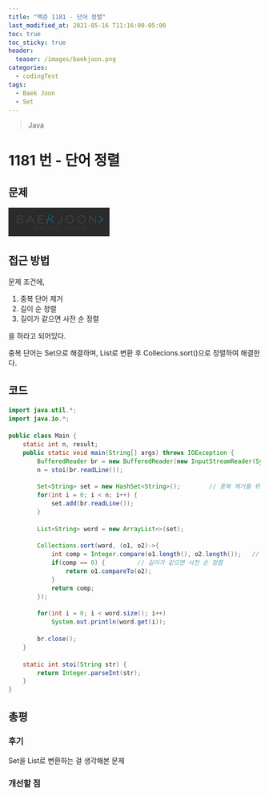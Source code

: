 ```yaml
---
title: "백준 1181 - 단어 정렬"
last_modified_at: 2021-05-16 T11:16:00-05:00
toc: true
toc_sticky: true
header:
  teaser: /images/baekjoon.png
categories:
  - codingTest
tags:
  - Baek Joon
  - Set
---
```


> Java

# 1181 번 - 단어 정렬

## 문제

[<img src="/images/baekjoon.png" width="40%" height="40%">](https://www.acmicpc.net/problem/1181)

## 접근 방법

문제 조건에,

1. 중복 단어 제거
2. 길이 순 정렬
3. 길이가 같으면 사전 순 정렬

을 하라고 되어있다.

중복 단어는 Set으로 해결하며, List로 변환 후 Collecions.sort()으로 정렬하여 해결한다.

## 코드

```java
import java.util.*;
import java.io.*;

public class Main {
	static int n, result;
	public static void main(String[] args) throws IOException {
		BufferedReader br = new BufferedReader(new InputStreamReader(System.in));
    	n = stoi(br.readLine());

    	Set<String> set = new HashSet<String>();		// 중복 제거를 위해 SET 사용
    	for(int i = 0; i < n; i++) {
    		set.add(br.readLine());
    	}

    	List<String> word = new ArrayList<>(set);

    	Collections.sort(word, (o1, o2)->{
    		int comp = Integer.compare(o1.length(), o2.length());	// 길이 순 정렬
    		if(comp == 0) {			// 길이가 같으면 사전 순 정렬
    			return o1.compareTo(o2);
    		}
    		return comp;
    	});

    	for(int i = 0; i < word.size(); i++)
    		System.out.println(word.get(i));

    	br.close();
	}

	static int stoi(String str) {
    	return Integer.parseInt(str);
    }
}
```

## 총평

### 후기

Set을 List로 변환하는 걸 생각해본 문제

### 개선할 점

<!-- ★
<img src="/images/codingTest/bj/문제번호.PNG" width="40%" height="40%">

-->

